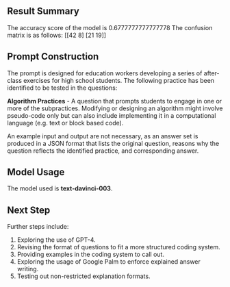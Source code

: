 ## Result Summary
The accuracy score of the model is 0.6777777777777778
The confusion matrix is as follows:
 [[42  8]
  [21 19]]

## Prompt Construction
The prompt is designed for education workers developing a series of after-class exercises for high school students. The following practice has been identified to be tested in the questions:

**Algorithm Practices** - A question that prompts students to engage in one or more of the subpractices. Modifying or designing an algorithm might involve pseudo-code only but can also include implementing it in a computational language (e.g. text or block based code).

An example input and output are not necessary, as an answer set is produced in a JSON format that lists the original question, reasons why the question reflects the identified practice, and corresponding answer.

## Model Usage
The model used is **text-davinci-003**.

## Next Step
Further steps include: 
  1. Exploring the use of GPT-4.
  2. Revising the format of questions to fit a more structured coding system.
  3. Providing examples in the coding system to call out.
  4. Exploring the usage of Google Palm to enforce explained answer writing.
  5. Testing out non-restricted explanation formats.
